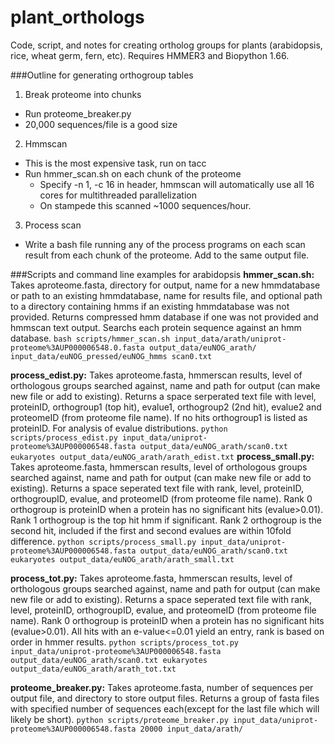 # plant_orthologs
Code, script, and notes for creating ortholog groups for plants (arabidopsis, rice, wheat germ, fern, etc). Requires HMMER3 and Biopython 1.66.

###Outline for generating orthogroup tables
1. Break proteome into chunks
  * Run proteome_breaker.py
  * 20,000 sequences/file is a good size
2. Hmmscan
  * This is the most expensive task, run on tacc
  * Run hmmer_scan.sh on each chunk of the proteome
    * Specify -n 1, -c 16 in header, hmmscan will automatically use all 16 cores for multithreaded parallelization
    * On stampede this scanned ~1000 sequences/hour. 
3. Process scan
  * Write a bash file running any of the process programs on each scan result from each chunk of the proteome. Add to the same output file.

###Scripts and command line examples for arabidopsis
**hmmer_scan.sh:** Takes aproteome.fasta, directory for output, name for a new hmmdatabase or path to an existing hmmdatabase, name for results file, and optional path to a directory containing hmms if an existing hmmdatabase was not provided. Returns compressed hmm database if one was not provided and hmmscan text output. Searchs each protein sequence against an hmm database.
  `bash scripts/hmmer_scan.sh input_data/arath/uniprot-proteome%3AUP000006548.0.fasta output_data/euNOG_arath/ input_data/euNOG_pressed/euNOG_hmms scan0.txt`

**process_edist.py:** Takes aproteome.fasta, hmmerscan results, level of orthologous groups searched against, name and path for output (can make new file or add to existing). Returns a space serperated text file with level, proteinID, orthogroup1 (top hit), evalue1, orthogroup2 (2nd hit), evalue2 and proteomeID (from proteome file name). If no hits orthogroup1 is listed as proteinID. For analysis of evalue distributions.
  `python scripts/process_edist.py input_data/uniprot-proteome%3AUP000006548.fasta output_data/euNOG_arath/scan0.txt eukaryotes output_data/euNOG_arath/arath_edist.txt`
**process_small.py:** Takes aproteome.fasta, hmmerscan results, level of orthologous groups searched against, name and path for output (can make new file or add to existing). Returns a space seperated text file with rank, level, proteinID, orthogroupID, evalue, and proteomeID (from proteome file name). Rank 0 orthogroup is proteinID when a protein has no significant hits (evalue>0.01). Rank 1 orthogroup is the top hit hmm if significant. Rank 2 orthogroup is the second hit, included if the first and second evalues are within 10fold difference.
  `python scripts/process_small.py input_data/uniprot-proteome%3AUP000006548.fasta output_data/euNOG_arath/scan0.txt eukaryotes output_data/euNOG_arath/arath_small.txt`

**process_tot.py:** Takes aproteome.fasta, hmmerscan results, level of orthologous groups searched against, name and path for output (can make new file or add to existing). Returns a space seperated text file with rank, level, proteinID, orthogroupID, evalue, and proteomeID (from proteome file name). Rank 0 orthogroup is proteinID when a protein has no significant hits (evalue>0.01). All hits with an e-value<=0.01 yield an entry, rank is based on order in hmmer results.
  `python scripts/process_tot.py input_data/uniprot-proteome%3AUP000006548.fasta output_data/euNOG_arath/scan0.txt eukaryotes output_data/euNOG_arath/arath_tot.txt`

**proteome_breaker.py:** Takes aproteome.fasta, number of sequences per output file, and directory to store output files. Returns a group of fasta files with specified number of sequences each(except for the last file which will likely be short).
  `python scripts/proteome_breaker.py input_data/uniprot-proteome%3AUP000006548.fasta 20000 input_data/arath/`
  

